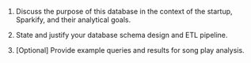 1. Discuss the purpose of this database in the context of the startup, Sparkify, and their analytical goals.



2. State and justify your database schema design and ETL pipeline.
3. [Optional] Provide example queries and results for song play analysis.